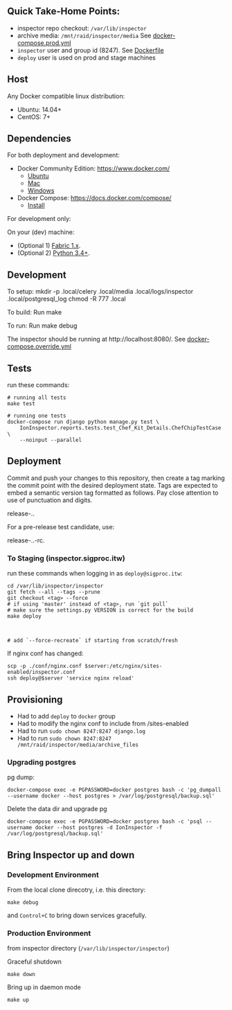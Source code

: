 ## Quick Take-Home Points:

* inspector repo checkout: `/var/lib/inspector`
* archive media: `/mnt/raid/inspector/media` See [docker-compose.prod.yml]()
* `inspector` user and group id (8247). See [Dockerfile]()
* `deploy` user is used on prod and stage machines

## Host

Any Docker compatible linux distribution:

* Ubuntu: 14.04+
* CentOS: 7+

## Dependencies

For both deployment and development:

* Docker Community Edition: https://www.docker.com/
    * [Ubuntu](https://docs.docker.com/install/linux/docker-ce/ubuntu/)
    * [Mac](https://docs.docker.com/docker-for-mac/)
    * [Windows](https://docs.docker.com/docker-for-windows/)
* Docker Compose: https://docs.docker.com/compose/
    * [Install](https://docs.docker.com/compose/install/)

For development only:

On your (dev) machine:

* (Optional 1) [Fabric 1.x](http://www.fabfile.org/installing-1.x.html).
* (Optional 2) [Python 3.4+](https://www.python.org/downloads/).


## Development

To setup:
   mkdir -p .local/celery .local/media .local/logs/inspector .local/postgresql_log
chmod -R 777 .local

To build:
   Run make

To run:
   Run make debug

The inspector should be running at http://localhost:8080/. See [docker-compose.override.yml]()


## Tests

run these commands:

    # running all tests
    make test

    # running one tests
    docker-compose run django python manage.py test \
        IonInspector.reports.tests.test_Chef_Kit_Details.ChefChipTestCase \
        --noinput --parallel 


## Deployment

Commit and push your changes to this repository, then create a tag 
marking the commit point with the desired deployment state.  Tags
are expected to embed a semantic version tag formatted as follows.
Pay close attention to use of punctuation and digits.

   release-<MAJOR>.<MINOR>.<PATCH>

For a pre-release test candidate, use:

   release-<MAJOR>.<MINOR>.<PATCH>-rc.<RCNUM>


### To Staging (inspector.sigproc.itw)

 run these commands when logging in as `deploy@sigproc.itw`:

    cd /var/lib/inspector/inspector
    git fetch --all --tags --prune
    git checkout <tag> --force
    # if using 'master' instead of <tag>, run `git pull`
    # make sure the settings.py VERSION is correct for the build
    make deploy



    # add `--force-recreate` if starting from scratch/fresh

If nginx conf has changed:

    scp -p ./conf/nginx.conf $server:/etc/nginx/sites-enabled/inspector.conf
    ssh deploy@$server 'service nginx reload'

## Provisioning

* Had to add `deploy` to `docker` group
* Had to modify the nginx conf to include from /sites-enabled
* Had to run `sudo chown 8247:8247 django.log`
* Had to run `sudo chown 8247:8247 /mnt/raid/inspector/media/archive_files`

### Upgrading postgres

pg dump:

    docker-compose exec -e PGPASSWORD=docker postgres bash -c 'pg_dumpall --username docker --host postgres > /var/log/postgresql/backup.sql'

Delete the data dir and upgrade pg

    docker-compose exec -e PGPASSWORD=docker postgres bash -c 'psql --username docker --host postgres -d IonInspector -f /var/log/postgresql/backup.sql'


## Bring Inspector up and down

### Development Environment

From the local clone direcotry, i.e. this directory:

    make debug

and `Control+C` to bring down services gracefully.

### Production Environment

from inspector directory (`/var/lib/inspector/inspector`)

Graceful shutdown

    make down

Bring up in daemon mode

    make up

